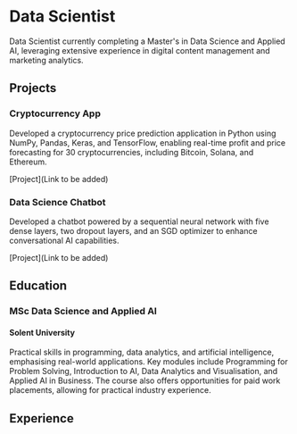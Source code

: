 # Data Scientist

Data Scientist currently completing a Master's in Data Science and Applied AI, leveraging extensive experience in digital content management and marketing analytics. 

## Projects
### Cryptocurrency App

Developed a cryptocurrency price prediction application in Python using NumPy, Pandas, Keras, and TensorFlow, enabling real-time profit and price forecasting for 30 cryptocurrencies, including Bitcoin, Solana, and Ethereum.

[Project](Link to be added)


### Data Science Chatbot

Developed a chatbot powered by a sequential neural network with five dense layers, two dropout layers, and an SGD optimizer to enhance conversational AI capabilities.

[Project](Link to be added)

## Education

### MSc Data Science and Applied AI
#### Solent University

Practical skills in programming, data analytics, and artificial intelligence, emphasising real-world applications. Key modules include Programming for Problem Solving, Introduction to AI, Data Analytics and Visualisation, and Applied AI in Business. The course also offers opportunities for paid work placements, allowing for practical industry experience.

## Experience


<!--
**SonjaLovegrove/SonjaLovegrove** is a ✨ _special_ ✨ repository because its `README.md` (this file) appears on your GitHub profile.

Here are some ideas to get you started:

- 🔭 I’m currently working on ...
- 🌱 I’m currently learning ...
- 👯 I’m looking to collaborate on ...
- 🤔 I’m looking for help with ...
- 💬 Ask me about ...
- 📫 How to reach me: ...
- 😄 Pronouns: ...
- ⚡ Fun fact: ...
-->
